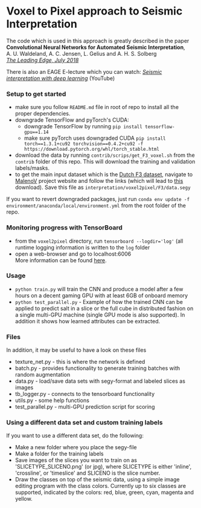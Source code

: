 # Voxel to Pixel approach to Seismic Interpretation 

The code which is used in this approach is greatly described in the paper
<br />
**Convolutional Neural Networks for Automated Seismic Interpretation**,<br />
A. U. Waldeland, A. C. Jensen, L. Gelius and A. H. S. Solberg <br />
[*The Leading Edge, July 2018*](https://library.seg.org/doi/abs/10.1190/tle37070529.1)

There is also an 
EAGE E-lecture which you can watch: [*Seismic interpretation with deep learning*](https://www.youtube.com/watch?v=lm85Ap4OstM) (YouTube)

### Setup to get started
- make sure you follow `README.md` file in root of repo to install all the proper dependencies.
- downgrade TensorFlow and pyTorch's CUDA:
    - downgrade TensorFlow by running `pip install tensorflow-gpu==1.14` 
    - make sure pyTorch uses downgraded CUDA `pip install torch==1.3.1+cu92 torchvision==0.4.2+cu92 -f https://download.pytorch.org/whl/torch_stable.html`
- download the data by running `contrib/scrips/get_F3_voxel.sh` from the `contrib` folder of this repo.
This will download the training and validation labels/masks.
- to get the main input dataset which is the [Dutch F3 dataset](https://terranubis.com/datainfo/Netherlands-Offshore-F3-Block-Complete), 
navigate to [MalenoV](https://github.com/bolgebrygg/MalenoV) project website and follow the links (which will lead to 
[this](https://drive.google.com/drive/folders/0B7brcf-eGK8CbGhBdmZoUnhiTWs) download). Save this file as 
`interpretation/voxel2pixel/F3/data.segy`

If you want to revert downgraded packages, just run `conda env update -f environment/anaconda/local/environment.yml` from the root folder of the repo.

### Monitoring progress with TensorBoard
- from the `voxel2pixel` directory, run `tensorboard --logdir='log'` (all runtime logging information is
written to the `log` folder <br />
- open a web-browser and go to localhost:6006<br />
More information can be found [here](https://www.tensorflow.org/get_started/summaries_and_tensorboard#launching_tensorboard).
  
### Usage
- `python train.py` will train the CNN and produce a model after a few hours on a decent gaming GPU
with at least 6GB of onboard memory<br />
- `python test_parallel.py` - Example of how the trained CNN can be applied to predict salt in a slice or 
the full cube in distributed fashion on a single multi-GPU machine (single GPU mode is also supported). 
In addition it shows how learned attributes can be extracted.<br />

### Files
In addition, it may be useful to have a look on these files<br/>
- texture_net.py - this is where the network is defined <br/>
- batch.py - provides functionality to generate training batches with random augmentation <br/>
- data.py - load/save data sets with segy-format and labeled slices as images <br/>
- tb_logger.py - connects to the tensorboard functionality <br/>
- utils.py - some help functions <br/>
- test_parallel.py - multi-GPU prediction script for scoring<br />

### Using a different data set and custom training labels
If you want to use a different data set, do the following:
- Make a new folder where you place the segy-file
- Make a folder for the training labels
- Save images of the slices you want to train on as 'SLICETYPE_SLICENO.png' (or jpg), where SLICETYPE is either 'inline', 'crossline', or 'timeslice' and SLICENO is the slice number.
- Draw the classes on top of the seismic data, using a simple image editing program with the class colors. Currently up to six classes are supported, indicated by the colors: red, blue, green, cyan, magenta and yellow.

